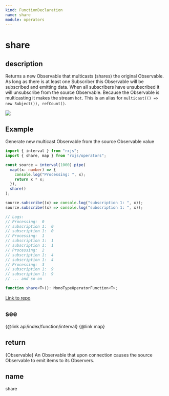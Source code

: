 ```yaml
---
kind: FunctionDeclaration
name: share
module: operators
---
```


# share

## description

Returns a new Observable that multicasts (shares) the original Observable. As long as there is at least one
Subscriber this Observable will be subscribed and emitting data. When all subscribers have unsubscribed it will
unsubscribe from the source Observable. Because the Observable is multicasting it makes the stream `hot`.
This is an alias for `multicast(() => new Subject()), refCount()`.

![](share.png)

## Example

Generate new multicast Observable from the source Observable value

```typescript
import { interval } from "rxjs";
import { share, map } from "rxjs/operators";

const source = interval(1000).pipe(
  map((x: number) => {
    console.log("Processing: ", x);
    return x * x;
  }),
  share()
);

source.subscribe((x) => console.log("subscription 1: ", x));
source.subscribe((x) => console.log("subscription 1: ", x));

// Logs:
// Processing:  0
// subscription 1:  0
// subscription 1:  0
// Processing:  1
// subscription 1:  1
// subscription 1:  1
// Processing:  2
// subscription 1:  4
// subscription 1:  4
// Processing:  3
// subscription 1:  9
// subscription 1:  9
// ... and so on
```

```ts
function share<T>(): MonoTypeOperatorFunction<T>;
```

[Link to repo](https://github.com/ReactiveX/rxjs/blob/master/src/internal/operators/share.ts#L60-L62)

## see

{@link api/index/function/interval}
{@link map}

## return

{Observable<T>} An Observable that upon connection causes the source Observable to emit items to its Observers.

## name

share
